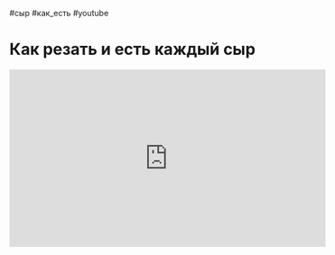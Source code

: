 #сыр #как_есть  #youtube 

# Как резать и есть каждый сыр

<iframe width="560" height="315" src="https://www.youtube.com/embed/fTgm36y884c" title="YouTube video player" frameborder="0" allow="accelerometer; autoplay; clipboard-write; encrypted-media; gyroscope; picture-in-picture; web-share" allowfullscreen></iframe>
